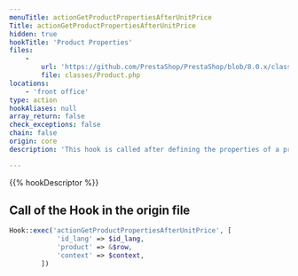 ```yaml
---
menuTitle: actionGetProductPropertiesAfterUnitPrice
Title: actionGetProductPropertiesAfterUnitPrice
hidden: true
hookTitle: 'Product Properties'
files:
    -
        url: 'https://github.com/PrestaShop/PrestaShop/blob/8.0.x/classes/Product.php'
        file: classes/Product.php
locations:
    - 'front office'
type: action
hookAliases: null
array_return: false
check_exceptions: false
chain: false
origin: core
description: 'This hook is called after defining the properties of a product'

---
```


{{% hookDescriptor %}}

## Call of the Hook in the origin file

```php
Hook::exec('actionGetProductPropertiesAfterUnitPrice', [
            'id_lang' => $id_lang,
            'product' => &$row,
            'context' => $context,
        ])
```
